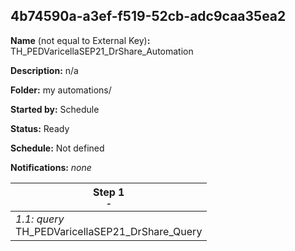 ## 4b74590a-a3ef-f519-52cb-adc9caa35ea2

**Name** (not equal to External Key)**:** TH_PEDVaricellaSEP21_DrShare_Automation

**Description:** n/a

**Folder:** my automations/

**Started by:** Schedule

**Status:** Ready

**Schedule:** Not defined

**Notifications:** _none_


| Step 1<br>_<small>-</small>_ |
| --- |
| _1.1: query_<br>TH_PEDVaricellaSEP21_DrShare_Query |
